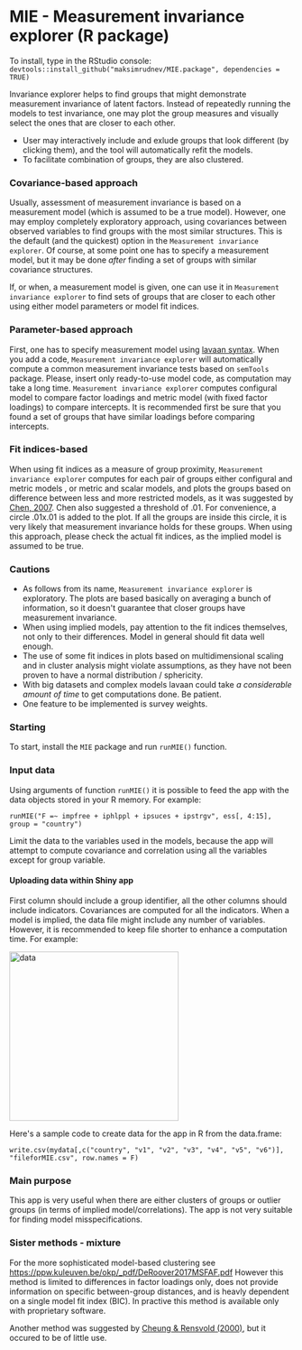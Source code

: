 # MIE - Measurement invariance explorer (R package)

 To install, type in the RStudio console: `devtools::install_github("maksimrudnev/MIE.package", dependencies = TRUE)`


Invariance explorer helps to find groups that might demonstrate measurement invariance of latent factors.
Instead of repeatedly running the models to test invariance, one may plot the group measures and visually select the ones that are closer to each other.
* User may interactively include and exlude groups that look different (by clicking them), and the tool will automatically refit the models.
* To facilitate combination of groups, they are also clustered.

### Covariance-based approach
Usually, assessment of measurement invariance  is based on a measurement model (which is assumed to be a true model). However, one may employ completely exploratory approach, using covariances between observed variables to find groups with the most similar structures. This is the default (and the quickest) option in the ```Measurement invariance explorer```. Of course, at some point one has to specify a measurement model, but it may be done *after* finding a set of groups with similar covariance structures.

If, or when, a measurement model is given, one can use it in ```Measurement invariance explorer``` to find sets of groups that are closer to each other using either model parameters or model fit indices.

### Parameter-based approach
First, one has to specify measurement model using [lavaan syntax](http://lavaan.ugent.be/tutorial/syntax1.html). When you add a code, ```Measurement invariance explorer``` will automatically compute a common measurement invariance tests based on ```semTools``` package. Please, insert only ready-to-use model code, as computation may take a long time.
```Measurement invariance explorer``` computes configural model to compare factor loadings and metric model (with fixed factor loadings) to compare intercepts. It is recommended first be sure that you found a set of groups that have similar loadings before comparing intercepts.

### Fit indices-based
When using fit indices as a measure of group proximity, ```Measurement invariance explorer``` computes for each pair of groups either configural and metric models , or metric and scalar models, and plots the groups based on difference between less and more restricted models, as it was suggested by [Chen, 2007](http://citeseerx.ist.psu.edu/viewdoc/download?doi=10.1.1.459.8501&rep=rep1&type=pdf). Chen also suggested a threshold of .01. For convenience, a circle .01x.01 is added to the plot. If all the groups are inside this circle, it is very likely that measurement invariance holds for these groups. When using this approach, please check the actual fit indices, as the implied model is assumed to be true.

### Cautions
* As follows from its name, ```Measurement invariance explorer``` is exploratory. The plots are based basically on averaging a bunch of information, so it doesn't guarantee that closer groups have measurement invariance.
* When using implied models, pay attention to the fit indices themselves, not only to their differences. Model in general should fit data well enough.
* The use of some fit indices in plots based on multidimensional scaling and in cluster analysis might violate assumptions, as they have not been proven to have a normal distribution / sphericity.
* With big datasets and complex models lavaan could take _a considerable amount of time_ to get computations done. Be patient.
* One feature to be implemented is survey weights.

### Starting

To start, install the `MIE` package and run `runMIE()` function.

### Input data

Using arguments of function `runMIE()` it is possible to feed the app with the data objects stored in your R memory. For example: 
```
runMIE("F =~ impfree + iphlppl + ipsuces + ipstrgv", ess[, 4:15], group = "country")
```

Limit the data to the variables used in the models, because the app will attempt to compute covariance and correlation using all the variables except for group variable.


#### Uploading data within Shiny app

First column should include a group identifier, all the other columns should include indicators. Covariances are computed for all the indicators. When a model is implied, the data file might include any number of variables. However, it is recommended to keep file shorter to enhance a computation time. For example:

<img src="inst/application/screenshot.png" alt="data" style="width: 300px;"/>

Here's a sample code to create data for the app in R from the data.frame:

```
write.csv(mydata[,c("country", "v1", "v2", "v3", "v4", "v5", "v6")], "fileforMIE.csv", row.names = F)
```

### Main purpose
This app is very useful when there are either clusters of groups or outlier groups (in terms of implied model/correlations).
The app is not very suitable for finding model misspecifications.

### Sister methods - mixture

For the more sophisticated model-based clustering see https://ppw.kuleuven.be/okp/_pdf/DeRoover2017MSFAF.pdf
However this method is limited to differences in factor loadings only, does not provide information on specific between-group distances, and is heavly dependent on a single model fit index (BIC). In practive this method is available only with proprietary software.

Another method was suggested by [Cheung & Rensvold (2000)](https://doi.org/10.5465/apbpp.2000.5535968), but it occured to be of little use.

<!---
## Technical manual #######

##### Storages ######
`dt` stores `dat` - the data read from external file, and `model` formula entered by user. It is updated every time data or model formula is entered, and sends its new values to all the functions that use it.

`vals` stores `keeprows` object - a vector containing subset of groups before and after including and excluding; and `excluded` vector of group names that are currently excluded from the graph and computations.

`modelStorage` stores results of the computed models in order to avoid repitition of computations (and save user's time).

##### Reactive objects #####
`selectedData` is used to subset the data. It reacts to changes in storage `dt$dat` and `vals$keeprows` and returns an object `selectedData()` containing subset of the data.


##### Listeners #####
Model fitting is done by functions in `observeEvent(input$measure`): depending on the selection of measure, it computes either covariance matrix, MGCFA configural model (and extracts factor loadings), MGCFA metric model (extracting intercepts), pairwise configural and metric MGCFA, or metric and scalar MGCFA (extracting difference in model fit indices).


# Bugs and further developments

Overall MGCFA is refitted each time the group is removed. Works properly only when Options is clicked.

The circle should be circle, fix the coord_equal everywhere. Now can be fixed with + and - tools.

-->








